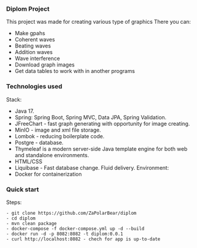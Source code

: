 ### Diplom Project
This project was made for creating various type of graphics
There you can:
* Make gpahs
* Сoherent waves
* Beating waves
* Addition waves
* Wave interference
* Download graph images
* Get data tables to work with in another programs
### Technologies used
Stack:
* Java 17.
* Spring: Spring Boot, Spring MVC, Data JPA, Spring Validation.
* JFreeChart - fast graph generating with opportunity for image creating.
* MinIO - image and xml file storage.
* Lombok - reducing boilerplate code.
* Postgre - database.
* Thymeleaf is a modern server-side Java template engine for both web and standalone environments.
* HTML/CSS
* Liquibase - Fast database change. Fluid delivery.
Environment:
* Docker for containerization
### Quick start
Steps:
```
- git clone https://github.com/ZaPolarBear/diplom
- cd diplom
- mvn clean package
- docker-compose -f docker-compose.yml up -d --build
- docker run -d -p 8082:8082 -t diplom:0.0.1
- curl http://localhost:8082 - chech for app is up-to-date
```
   
